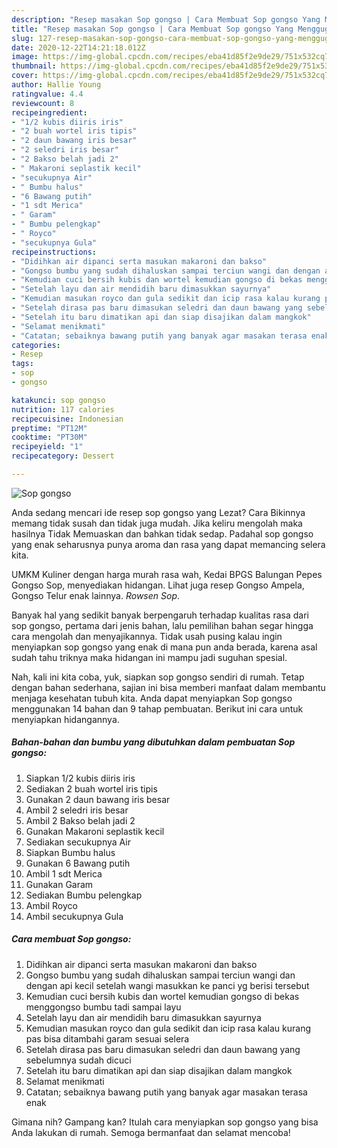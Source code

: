 ```yaml
---
description: "Resep masakan Sop gongso | Cara Membuat Sop gongso Yang Menggugah Selera"
title: "Resep masakan Sop gongso | Cara Membuat Sop gongso Yang Menggugah Selera"
slug: 127-resep-masakan-sop-gongso-cara-membuat-sop-gongso-yang-menggugah-selera
date: 2020-12-22T14:21:18.012Z
image: https://img-global.cpcdn.com/recipes/eba41d85f2e9de29/751x532cq70/sop-gongso-foto-resep-utama.jpg
thumbnail: https://img-global.cpcdn.com/recipes/eba41d85f2e9de29/751x532cq70/sop-gongso-foto-resep-utama.jpg
cover: https://img-global.cpcdn.com/recipes/eba41d85f2e9de29/751x532cq70/sop-gongso-foto-resep-utama.jpg
author: Hallie Young
ratingvalue: 4.4
reviewcount: 8
recipeingredient:
- "1/2 kubis diiris iris"
- "2 buah wortel iris tipis"
- "2 daun bawang iris besar"
- "2 seledri iris besar"
- "2 Bakso belah jadi 2"
- " Makaroni seplastik kecil"
- "secukupnya Air"
- " Bumbu halus"
- "6 Bawang putih"
- "1 sdt Merica"
- " Garam"
- " Bumbu pelengkap"
- " Royco"
- "secukupnya Gula"
recipeinstructions:
- "Didihkan air dipanci serta masukan makaroni dan bakso"
- "Gongso bumbu yang sudah dihaluskan sampai terciun wangi dan dengan api kecil setelah wangi masukkan ke panci yg berisi tersebut"
- "Kemudian cuci bersih kubis dan wortel kemudian gongso di bekas menggongso bumbu tadi sampai layu"
- "Setelah layu dan air mendidih baru dimasukkan sayurnya"
- "Kemudian masukan royco dan gula sedikit dan icip rasa kalau kurang pas bisa ditambahi garam sesuai selera"
- "Setelah dirasa pas baru dimasukan seledri dan daun bawang yang sebelumnya sudah dicuci"
- "Setelah itu baru dimatikan api dan siap disajikan dalam mangkok"
- "Selamat menikmati"
- "Catatan; sebaiknya bawang putih yang banyak agar masakan terasa enak"
categories:
- Resep
tags:
- sop
- gongso

katakunci: sop gongso 
nutrition: 117 calories
recipecuisine: Indonesian
preptime: "PT12M"
cooktime: "PT30M"
recipeyield: "1"
recipecategory: Dessert

---
```



![Sop gongso](https://img-global.cpcdn.com/recipes/eba41d85f2e9de29/751x532cq70/sop-gongso-foto-resep-utama.jpg)

Anda sedang mencari ide resep sop gongso yang Lezat? Cara Bikinnya memang tidak susah dan tidak juga mudah. Jika keliru mengolah maka hasilnya Tidak Memuaskan dan bahkan tidak sedap. Padahal sop gongso yang enak seharusnya punya aroma dan rasa yang dapat memancing selera kita.

UMKM Kuliner dengan harga murah rasa wah, Kedai BPGS Balungan Pepes Gongso Sop, menyediakan hidangan. Lihat juga resep Gongso Ampela, Gongso Telur enak lainnya. _Rowsen Sop_.

Banyak hal yang sedikit banyak berpengaruh terhadap kualitas rasa dari sop gongso, pertama dari jenis bahan, lalu pemilihan bahan segar hingga cara mengolah dan menyajikannya. Tidak usah pusing kalau ingin menyiapkan sop gongso yang enak di mana pun anda berada, karena asal sudah tahu triknya maka hidangan ini mampu jadi suguhan spesial.


Nah, kali ini kita coba, yuk, siapkan sop gongso sendiri di rumah. Tetap dengan bahan sederhana, sajian ini bisa memberi manfaat dalam membantu menjaga kesehatan tubuh kita. Anda dapat menyiapkan Sop gongso menggunakan 14 bahan dan 9 tahap pembuatan. Berikut ini cara untuk menyiapkan hidangannya.

<!--inarticleads1-->

##### Bahan-bahan dan bumbu yang dibutuhkan dalam pembuatan Sop gongso:

1. Siapkan 1/2 kubis diiris iris
1. Sediakan 2 buah wortel iris tipis
1. Gunakan 2 daun bawang iris besar
1. Ambil 2 seledri iris besar
1. Ambil 2 Bakso belah jadi 2
1. Gunakan  Makaroni seplastik kecil
1. Sediakan secukupnya Air
1. Siapkan  Bumbu halus
1. Gunakan 6 Bawang putih
1. Ambil 1 sdt Merica
1. Gunakan  Garam
1. Sediakan  Bumbu pelengkap
1. Ambil  Royco
1. Ambil secukupnya Gula




<!--inarticleads2-->

##### Cara membuat Sop gongso:

1. Didihkan air dipanci serta masukan makaroni dan bakso
1. Gongso bumbu yang sudah dihaluskan sampai terciun wangi dan dengan api kecil setelah wangi masukkan ke panci yg berisi tersebut
1. Kemudian cuci bersih kubis dan wortel kemudian gongso di bekas menggongso bumbu tadi sampai layu
1. Setelah layu dan air mendidih baru dimasukkan sayurnya
1. Kemudian masukan royco dan gula sedikit dan icip rasa kalau kurang pas bisa ditambahi garam sesuai selera
1. Setelah dirasa pas baru dimasukan seledri dan daun bawang yang sebelumnya sudah dicuci
1. Setelah itu baru dimatikan api dan siap disajikan dalam mangkok
1. Selamat menikmati
1. Catatan; sebaiknya bawang putih yang banyak agar masakan terasa enak




Gimana nih? Gampang kan? Itulah cara menyiapkan sop gongso yang bisa Anda lakukan di rumah. Semoga bermanfaat dan selamat mencoba!
